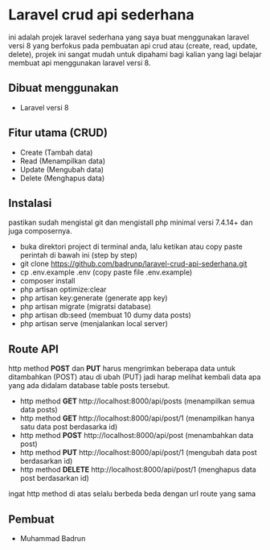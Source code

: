 # Laravel crud api sederhana

ini adalah projek laravel sederhana yang saya buat menggunakan laravel versi 8 yang berfokus pada pembuatan api crud atau (create, read, update, delete), projek ini sangat mudah untuk dipahami bagi kalian yang lagi belajar membuat api menggunakan laravel versi 8.

## Dibuat menggunakan
- Laravel versi 8

## Fitur utama (CRUD)
- Create (Tambah data)
- Read (Menampilkan data)
- Update (Mengubah data)
- Delete (Menghapus data)

## Instalasi 
pastikan sudah mengistal git dan mengistall php minimal versi 7.4.14+ dan juga composernya.

- buka direktori project di terminal anda, lalu ketikan atau copy paste perintah di bawah ini (step by step)
- git clone https://github.com/badrunp/laravel-crud-api-sederhana.git
- cp .env.example .env (copy paste file .env.example)
- composer install
- php artisan optimize:clear 
- php artisan key:generate (generate app key)
- php artisan migrate (migratsi database)
- php artisan db:seed (membuat 10 dumy data posts)
- php artisan serve (menjalankan local server)

## Route API
http method <b>POST</b> dan <b>PUT</b> harus mengrimkan beberapa data untuk ditambahkan (POST) atau di ubah (PUT) jadi harap melihat kembali data apa yang ada didalam database table posts tersebut.

- http method <b>GET</b> http://localhost:8000/api/posts (menampilkan semua data posts)
- http method <b>GET</b> http://localhost:8000/api/post/1 (menampilkan hanya satu data post berdasarka id)
- http method <b>POST</b> http://localhost:8000/api/post (menambahkan data post)
- http method <b>PUT</b> http://localhost:8000/api/post/1 (mengubah data post berdasarkan id)
- http method <b>DELETE</b> http://localhost:8000/api/post/1 (menghapus data post berdasarkan id)

ingat http method di atas selalu berbeda beda dengan url route yang sama

## Pembuat 
- Muhammad Badrun




